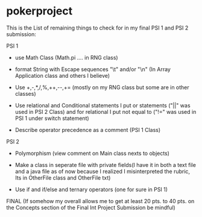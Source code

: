 # pokerproject


This is the List of remaining things to check for in my final PSI 1 and PSI 2 submission:

PSI 1
- use Math Class (Math.pi .... in RNG class)

- format String with Escape sequences "\t" and/or "\n" (In Array Application class and others I believe)

- Use +,-,*,/,%,++,--,+= (mostly on my RNG class but some are in other classes)

- Use relational and Conditional statements I put or statements ("||" was used in PSI 2 Class) and for relational I put not equal to 
("!=" was used in PSI 1 under switch statement)

- Describe operator precedence as a comment (PSI 1 Class)

PSI 2
- Polymorphism (view comment on Main class nexts to objects)

- Make a class in seperate file with private fields(I have it in both a text file and a java file as of now because I realized I misinterpreted the rubric, Its in OtherFile class and OtherFile txt)

- Use if and if/else and ternary operators (one for sure in PSI 1)

FINAL
(If somehow my overall allows me to get at least 20 pts. to 40 pts. on the Concepts section of the Final Int Project Submission be mindful)

